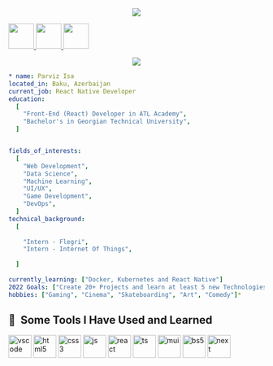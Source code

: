 <p align="center">
  <img src="https://capsule-render.vercel.app/api?&animation=fadeIn&type=waving&color=auto&height=300&section=header&text=Hello%20Guys&fontSize=90" />
</p>

<a href="https://www.instagram.com/sixsixsixtimes/">
  <img height="50" src="https://user-images.githubusercontent.com/90148295/193450147-7871c485-010a-495c-96d4-228ea5d9b8bb.png"/>
</a>

<a href="https://www.linkedin.com/in/pervizisa/">
  <img height="50" src="https://user-images.githubusercontent.com/90148295/193450338-96f56e79-8eec-4fff-b568-1d02b74ca810.png"/>
</a>

<a href="https://www.facebook.com/perviz.isa/">
  <img height="50" src="https://user-images.githubusercontent.com/90148295/193451344-3fbc8cab-9ce6-4636-b469-d1911ca7e458.png"/>
</a>

<p align="center">
  <img  src="https://media.giphy.com/media/dyjrpqaUVqCELGuQVr/giphy.gif"/>
</p>

```yaml
* name: Parviz Isa
located_in: Baku, Azerbaijan
current_job: React Native Developer
education:
  [
    "Front-End (React) Developer in ATL Academy",
    "Bachelor's in Georgian Technical University",
  ]


fields_of_interests:
  [
    "Web Development",
    "Data Science",
    "Machine Learning",
    "UI/UX",
    "Game Development",
    "DevOps",
  ]
technical_background:
  [
   
    "Intern - Flegri",
    "Intern - Internet Of Things",
    
  ]
  
currently_learning: ["Docker, Kubernetes and React Native"]
2022 Goals: ["Create 20+ Projects and learn at least 5 new Technologies."]
hobbies: ["Gaming", "Cinema", "Skateboarding", "Art", "Comedy"]*
```


<h2> 🚀 &nbsp;Some Tools I Have Used and Learned</h2>
<p align="left">
<img src="https://cdn.jsdelivr.net/gh/devicons/devicon/icons/vscode/vscode-original.svg" alt="vscode" width="45" height="45"/>
<img src="https://cdn.jsdelivr.net/gh/devicons/devicon/icons/html5/html5-original.svg" alt="html5" width="45" height="45"/>
<img src="https://cdn.jsdelivr.net/gh/devicons/devicon/icons/css3/css3-original.svg" alt="css3" width="45" height="45"/>
<img src="https://cdn.jsdelivr.net/gh/devicons/devicon/icons/javascript/javascript-original.svg" alt="js" width="45" height="45"/>
<img src="https://cdn.jsdelivr.net/gh/devicons/devicon/icons/react/react-original.svg" alt="react" width="45" height="45"/>
<img src="https://cdn.jsdelivr.net/gh/devicons/devicon/icons/typescript/typescript-original.svg" alt="ts" width="45" height="45"/>
  
  <img src="https://cdn.jsdelivr.net/gh/devicons/devicon/icons/materialui/materialui-original.svg" alt="mui" width="45" height="45"/>
<img src="https://cdn.jsdelivr.net/gh/devicons/devicon/icons/bootstrap/bootstrap-original.svg" alt="bs5" width="45" height="45"/>
<img src="https://cdn.jsdelivr.net/gh/devicons/devicon/icons/nextjs/nextjs-original.svg" alt="next" width="45" height="45"/>


</p>
